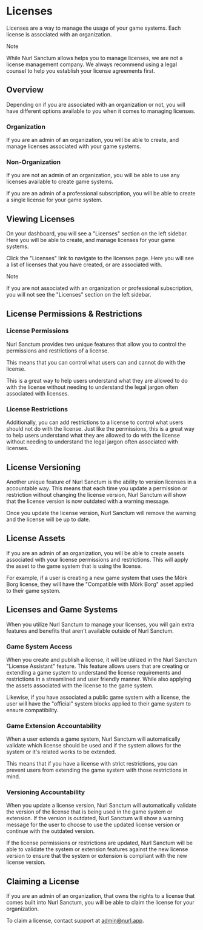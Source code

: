 # Licenses

Licenses are a way to manage the usage of your game systems. Each license is associated with an organization.

> [!NOTE]
> While Nurl Sanctum allows helps you to manage licenses, we are not a license management company. We always recommend using a legal counsel to help you establish your license agreements first.

## Overview

Depending on if you are associated with an organization or not, you will have different options available to you when it comes to managing licenses.

### Organization

If you are an admin of an organization, you will be able to create, and manage licenses associated with your game systems.

### Non-Organization

If you are not an admin of an organization, you will be able to use any licenses available to create game systems.

If you are an admin of a professional subscription, you will be able to create a single license for your game system.

## Viewing Licenses

On your dashboard, you will see a "Licenses" section on the left sidebar. Here you will be able to create, and manage licenses for your game systems.

Click the "Licenses" link to navigate to the licenses page. Here you will see a list of licenses that you have created, or are associated with.

> [!NOTE]
> If you are not associated with an organization or professional subscription, you will not see the "Licenses" section on the left sidebar.

## License Permissions & Restrictions

### License Permissions

Nurl Sanctum provides two unique features that allow you to control the permissions and restrictions of a license.

This means that you can control what users can and cannot do with the license.

This is a great way to help users understand what they are allowed to do with the license without needing to understand the legal jargon often associated with licenses.

### License Restrictions

Additionally, you can add restrictions to a license to control what users should not do with the license. Just like the permissions, this is a great way to help users understand what they are allowed to do with the license without needing to understand the legal jargon often associated with licenses.

## License Versioning

Another unique feature of Nurl Sanctum is the ability to version licenses in a accountable way. This means that each time you update a permission or restriction without changing the license version, Nurl Sanctum will show that the license version is now outdated with a warning message.

Once you update the license version, Nurl Sanctum will remove the warning and the license will be up to date.

## License Assets

If you are an admin of an organization, you will be able to create assets associated with your license permissions and restrictions. This will apply the asset to the game system that is using the license.

For example, if a user is creating a new game system that uses the Mörk Borg license, they will have the "Compatible with Mörk Borg" asset applied to their game system.

## Licenses and Game Systems

When you utilize Nurl Sanctum to manage your licenses, you will gain extra features and benefits that aren't available outside of Nurl Sanctum.

### Game System Access

When you create and publish a license, it will be utilized in the Nurl Sanctum "License Assistant" feature. This feature allows users that are creating or extending a game system to understand the license requirements and restrictions in a streamlined and user friendly manner. While also applying the assets associated with the license to the game system.

Likewise, if you have associated a public game system with a license, the user will have the "official" system blocks applied to their game system to ensure compatibility.

### Game Extension Accountability

When a user extends a game system, Nurl Sanctum will automatically validate which license should be used and if the system allows for the system or it's related works to be extended.

This means that if you have a license with strict restrictions, you can prevent users from extending the game system with those restrictions in mind.

### Versioning Accountability

When you update a license version, Nurl Sanctum will automatically validate the version of the license that is being used in the game system or extension. If the version is outdated, Nurl Sanctum will show a warning message for the user to choose to use the updated license version or continue with the outdated version.

If the license permissions or restrictions are updated, Nurl Sanctum will be able to validate the system or extension features against the new license version to ensure that the system or extension is compliant with the new license version.

## Claiming a License

If you are an admin of an organization, that owns the rights to a license that comes built into Nurl Sanctum, you will be able to claim the license for your organization.

To claim a license, contact support at <admin@nurl.app>.
